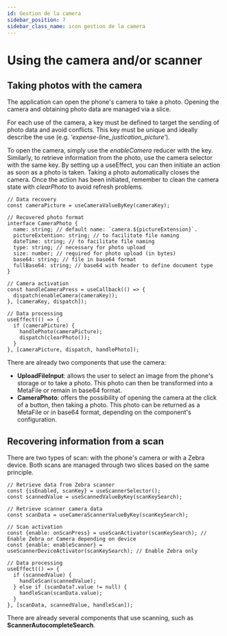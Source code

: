 ```yaml
---
id: Gestion de la camera
sidebar_position: 7
sidebar_class_name: icon gestion de la camera
---
```


# Using the camera and/or scanner

## Taking photos with the camera

The application can open the phone's camera to take a photo. Opening the camera and obtaining photo data are managed via a slice.

For each use of the camera, a key must be defined to target the sending of photo data and avoid conflicts. This key must be unique and ideally describe the use (e.g. _'expense-line_justication_picture'_).

To open the camera, simply use the _enableCamera_ reducer with the key. Similarly, to retrieve information from the photo, use the camera selector with the same key. By setting up a useEffect, you can then initiate an action as soon as a photo is taken. Taking a photo automatically closes the camera. Once the action has been initiated, remember to clean the camera state with _clearPhoto_ to avoid refresh problems.

```tsx
// Data recovery
const cameraPicture = useCameraValueByKey(cameraKey);

// Recovered photo format
interface CameraPhoto {
  name: string; // default name: `camera.${pictureExtension}`.
  pictureExtention: string; // to facilitate file naming
  dateTime: string; // to facilitate file naming
  type: string; // necessary for photo upload
  size: number; // required for photo upload (in bytes)
  base64: string; // file in base64 format
  fullBase64: string; // base64 with header to define document type
}

// Camera activation
const handleCameraPress = useCallback(() => {
  dispatch(enableCamera(cameraKey));
}, [cameraKey, dispatch]);

// Data processing
useEffect(() => {
  if (cameraPicture) {
    handlePhoto(cameraPicture);
    dispatch(clearPhoto());
  }
}, [cameraPicture, dispatch, handlePhoto]);
```

There are already two components that use the camera:

- **UploadFileInput**: allows the user to select an image from the phone's storage or to take a photo. This photo can then be transformed into a MetaFile or remain in base64 format.
- **CameraPhoto**: offers the possibility of opening the camera at the click of a button, then taking a photo. This photo can be returned as a MetaFile or in base64 format, depending on the component's configuration.

## Recovering information from a scan

There are two types of scan: with the phone's camera or with a Zebra device. Both scans are managed through two slices based on the same principle.

```tsx
// Retrieve data from Zebra scanner
const {isEnabled, scanKey} = useScannerSelector();
const scannedValue = useScannedValueByKey(scanKeySearch);

// Retrieve scanner camera data
const scanData = useCameraScannerValueByKey(scanKeySearch);

// Scan activation
const {enable: onScanPress} = useScanActivator(scanKeySearch); // Enable Zebra or Camera depending on device
const {enable: enableScanner} = useScannerDeviceActivator(scanKeySearch); // Enable Zebra only

// Data processing
useEffect(() => {
  if (scannedValue) {
    handleScan(scannedValue);
  } else if (scanData?.value != null) {
    handleScan(scanData.value);
  }
}, [scanData, scannedValue, handleScan]);
```

There are already several components that use scanning, such as **ScannerAutocompleteSearch**.
